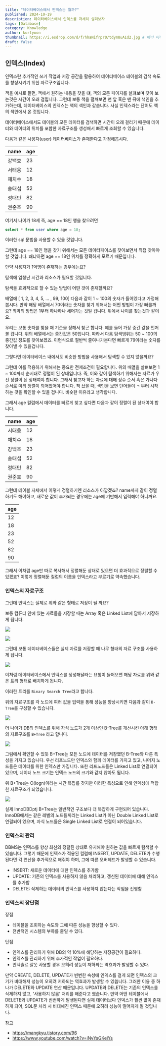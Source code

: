```yaml
---
title: "데이터베이스에서 인덱스는 뭘까?"
published: 2024-10-19
description: 데이터베이스에서 인덱스를 자세히 살펴보자
tags: [Database]
category: Knowledge
author: kurtyoon
thumbnail: https://i.esdrop.com/d/f/hhaNifrpr0/tdym8uA1d2.jpg # 배너 이미지
draft: false
---
```


## 인덱스(Index)

인덱스란 추가적인 쓰기 작업과 저장 공간을 활용하여 데이터베이스 테이블의 검색 속도를 향상시키기 위한 자료구조입니다.

책을 예시로 들면, 책에서 원하는 내용을 찾을 떄, 책의 모든 페이지를 살펴보며 찾아 보는것은 시간이 오래 걸립니다. 그런데 보통 책을 펼쳐보면 맨 앞 혹은 맨 뒤에 색인을 추가하는데, 데이터베이스의 인덱스는 책의 색인과 같습니다. 사실 인덱스라는 단어도 책의 색인에서 온 것입니다.

데이터베이스에서도 테이블의 모든 데이터를 검색하면 시간이 오래 걸리기 때문에 데이터와 데이터의 위치를 포함한 자료구조를 생성해서 빠르게 조회할 수 있습니다.

다음과 같은 사용자(user) 데이터베이스가 존재한다고 가정해봅시다.

| name   | age |
| ------ | --- |
| 강백호 | 23  |
| 서태웅 | 12  |
| 채치수 | 18  |
| 송태섭 | 52  |
| 정대만 | 82  |
| 권준호 | 90  |

여기서 나이가 18세 즉, age == 18인 행을 찾으려면

```sql
select * from user where age = 18;
```

이러한 sql 문법을 사용할 수 있을 것입니다.

그런데 age == 18인 행을 찾기 위해서는 모든 데이터페이스를 찾아보면서 직접 찾아야 할 것입니다. 왜냐하면 age == 18인 위치를 정확하게 모르기 때문입니다.

만약 사용자가 1억명이 존재하는 경우에는요?

탐색에 엄청난 시간과 리소스가 필요할 것입니다.

탐색을 효과적으로 할 수 있는 방법이 어떤 것이 존재할까요?

배열에 [ 1, 2, 3, 4, 5, ... , 99, 100] 다음과 같이 1 ~ 100의 숫자가 들어있다고 가정해봅시다.
만약 해당 배열에서 70이라는 숫자를 찾기 위해서는 어떤 방법이 가장 빠를까요?
최악의 방법은 1부터 하나하나 세어가는 것일 겁니다. 위에서 나이를 찾는것과 같이요.

우리는 보통 숫자를 찾을 때 기준을 정해서 찾곤 합니다. 예를 들어 가장 중간 값을 먼저 볼 겁니다. 위의 배열에서는 중간값은 50입니다. 따라서 다음 탐색범위는 50 ~ 100의 중간값 정도를 찾아보겠죠. 이런식으로 절반씩 줄여나가본다면 빠르게 79이라는 숫자를 찾아낼 수 있을겁니다.

그렇다면 데이터베이스 내에서도 비슷한 방법을 사용해서 탐색할 수 있지 않을까요?

그런데 이를 적용하기 위해서는 중요한 전제조건이 필요합니다.
위의 배열을 살펴보면 1 ~ 100까지 순서대로 정렬이 된 상태입니다. 즉, 이와 같이 탐색하기 위해서는 자료가 우선 정렬이 된 상태여야 합니다. 그래서 찾고자 하는 자료에 대해 정수 순서 혹은 가나다 순서로 미리 정렬이 되어있어야 합니다. 책 샀을 때, 색인을 보면 단어들이 `ㄱ` 부터 시작하는 것을 확인할 수 있을 겁니다. 비슷한 이유라고 생각합니다.

그래서 age 컬럼에서 데이터를 빠르게 찾고 싶다면 다음과 같이 정렬이 된 상태여야 합니다.

| name   | age |
| ------ | --- |
| 서태웅 | 12  |
| 채치수 | 18  |
| 강백호 | 23  |
| 송태섭 | 52  |
| 정대만 | 82  |
| 권준호 | 90  |

그런데 테이블 자체에서 이렇게 정렬하기엔 리소스가 아깝겠죠? name까지 같이 정렬하기도 해야하고, 새로운 값이 추가되는 경우에는 age에 기반해서 입력해야 하니까요.

| age |
| --- |
| 12  |
| 18  |
| 23  |
| 52  |
| 82  |
| 90  |

그래서 이처럼 age만 따로 복사해서 정렬해둔 상태로 있으면 더 효과적으로 정렬할 수 있겠죠? 이렇게 정렬해둔 컬럼의 이름을 인덱스라고 부르기로 약속했습니다.

### 인덱스의 자료구조

그런데 인덱스는 실제로 위와 같은 형태로 저장이 될 까요?

보통 컴퓨터 안에 있는 자료들을 저장할 때는 Array 혹은 Linked List에 담아서 저장하게 됩니다.

![](https://i.esdrop.com/d/f/hhaNifrpr0/sdH2WZyzqn.png)

![](https://i.esdrop.com/d/f/hhaNifrpr0/FyU7Od2bdE.png)

그런데 보통 데이터베이스들은 실제 자료를 저장할 때 나무 형태의 자료 구조를 사용하게 됩니다.

![](https://i.esdrop.com/d/f/hhaNifrpr0/Mf3JyLsYAp.png)

이처럼 데이터베이스에서 인덱스를 생성해달라는 요청이 들어오면 해당 자료를 위와 같은 트리 형태로 배치하게 됩니다.

이러한 트리를 `Binary Search Tree`라고 합니다.

위의 자료구조를 각 노드에 여러 값을 입력을 통해 성능을 향상시키면 다음과 같이 `B-Tree`를 구성할 수 있습니다.

![](https://i.esdrop.com/d/f/hhaNifrpr0/eacguF8wm5.png)

더 나아가 DB의 인덱스를 위해 자식 노드가 2개 이상인 B-Tree를 개선시킨 아래 형태의 자료구조를 `B+Tree` 라고 합니다.

![](https://i.esdrop.com/d/f/hhaNifrpr0/f4kP8scKfQ.png)

그림에서 확인할 수 있듯 B+Tree는 모든 노드에 데이터를 저장했던 B-Tree와 다른 특성을 가지고 있습니다. 우선 리프노드만 인덱스와 함께 데이터를 가지고 있고, 나머지 노드들은 데이터를 위한 인덱스만 가집니다. 또한 리프노드들은 Linked List로 연결되어 있으며, 데이터 노드 크기는 인덱스 노드의 크기와 같지 않아도 됩니다.

위 B+Tree는 O(logn)이라는 시간 복잡를 갖지만 이러한 특성으로 인해 인덱싱에 적합한 자료구조가 되었습니다.

![](https://img1.daumcdn.net/thumb/R1280x0/?scode=mtistory2&fname=https%3A%2F%2Fblog.kakaocdn.net%2Fdn%2Fd78iJ0%2FbtqKRYbLdM9%2FnIvz1M4gffMl4YHS77JSfK%2Fimg.png)

실제 InnoDBDptj B+Tree는 일반적인 구조보다 더 복잡하게 구현되어 있습니다. InnoDB에서는 같은 레벨의 노드들끼리는 Linked List가 아닌 Double Linked List로 연결되어 있으며, 자식 노드들은 Single Linked List로 연결이 되어있습니다.

### 인덱스의 관리

DBMS는 인덱스를 항상 최신의 정렬된 상태로 유지해야 원하는 값을 빠르게 탐색할 수 있습니다. 그렇기 때문에 인덱스가 적용된 컬럼에 INSERT, UPDATE, DELETE가 수행된다면 각 연산을 추가적으로 해줘야 하며, 그에 따른 오버헤드가 발생할 수 있습니다.

- INSERT: 새로운 데이터에 대한 인덱스를 추가함
- UPDATE: 기존의 인덱스를 사용하지 않음 처리하고, 갱신된 데이터에 대해 인덱스를 추가함
- DELETE: 삭제하는 데이터의 인덱스를 사용하지 않는다는 작엄을 진행함

### 인덱스의 장단점

장점

- 테이블을 조회하는 속도와 그에 따른 성능을 향상할 수 있다.
- 전반적인 시스템의 부하를 줄일 수 있다.

단점

- 인덱스를 관리하기 위해 DB의 약 10%에 해당하는 저장공간이 필요하다.
- 인덱스를 관리하기 위해 추가적인 작업이 필요하다.
- 인덱슬르 잘못 사용할 경우 오히려 성능이 저하되는 역효과가 발생할 수 있다.

만약 CREATE, DELETE, UPDATE가 빈번한 속성에 인덱스를 걸게 되면 인덱스의 크기가 비대해져 성능이 오히려 저하되는 역효과가 발생할 수 있씁니다. 그러한 이융 중 하나가 DELETE와 UPDATE 연산 때문입니다. UPDATE와 DELETE는 기존의 인덱스를 삭제하지 않고, '사용하지 않음' 처리를 해준다고 했습니다. 만약 어떤 테이블에서 DELETE와 UPDATE가 빈번하게 발생된다면 실제 데이터보다 인덱스가 훨씬 많이 존재하게 되어, SQL문 처리 시 비대해진 인덱스 때문에 오히려 성능이 떨어지게 될 것입니다.

참고

- https://mangkyu.tistory.com/96
- https://www.youtube.com/watch?v=iNvYsGKelYs
